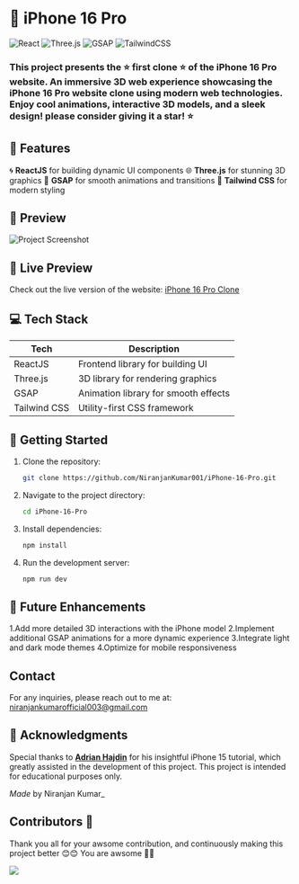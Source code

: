 

  # 📱 iPhone 16 Pro 

  ![React](https://img.shields.io/badge/React-20232A?style=for-the-badge&logo=react&logoColor=61DAFB)
  ![Three.js](https://img.shields.io/badge/Three.js-000000?style=for-the-badge&logo=three.js&logoColor=white)
  ![GSAP](https://img.shields.io/badge/GSAP-88CE02?style=for-the-badge&logo=greensock&logoColor=white)
  ![TailwindCSS](https://img.shields.io/badge/TailwindCSS-38B2AC?style=for-the-badge&logo=tailwind-css&logoColor=white)

 


  ### This project presents the ⭐ **first clone** ⭐ of the iPhone 16 Pro website. An immersive 3D web experience showcasing the **iPhone 16 Pro** website clone using modern web technologies. Enjoy cool animations, interactive 3D models, and a sleek design! please consider giving it a star! ⭐


  ## 🚀 **Features**

   🌀 **ReactJS** for building dynamic UI components
   🌐 **Three.js** for stunning 3D graphics
   🎯 **GSAP** for smooth animations and transitions
   🎨 **Tailwind CSS** for modern styling


  ## 📸 **Preview**

  ![Project Screenshot](https://i.postimg.cc/vTr06xHT/Screenshot-2024-10-02-024906.png)

  
  ## 🔗 **Live Preview**

  Check out the live version of the website: [iPhone 16 Pro Clone](https://i-phone-16-pro.vercel.app/)


  ## 💻 **Tech Stack**

  | Tech             | Description                             |
  | ---------------- | --------------------------------------- |
  | ReactJS          | Frontend library for building UI        |
  | Three.js         | 3D library for rendering graphics       |
  | GSAP             | Animation library for smooth effects    |
  | Tailwind CSS     | Utility-first CSS framework             |


  ## 📂 **Getting Started**

  1. Clone the repository:
     ```bash
     git clone https://github.com/NiranjanKumar001/iPhone-16-Pro.git
     ```
  2. Navigate to the project directory:
     ```bash
     cd iPhone-16-Pro
     ```
  3. Install dependencies:
     ```bash
     npm install
     ```
  4. Run the development server:
     ```bash
     npm run dev
     ```

  ## 🌟 **Future Enhancements**

   1.Add more detailed 3D interactions with the iPhone model
   2.Implement additional GSAP animations for a more dynamic experience
   3.Integrate light and dark mode themes
   4.Optimize for mobile responsiveness


  ## Contact

For any inquiries, please reach out to me at:  
[niranjankumarofficial003@gmail.com](mailto:niranjankumarofficial003@gmail.com)





  ## 🙏 **Acknowledgments**

Special thanks to [**Adrian Hajdin**](https://github.com/adrianhajdin) for his insightful iPhone 15 tutorial, which greatly assisted in the development of this project. This project is intended for educational purposes only.


  _Made_ by Niranjan Kumar_
</div>

## Contributors 💖
Thank you all for your awsome contribution, and continuously making this project better 😊😊 You are awsome 🌟🌟

<a href="https://github.com/NiranjanKumar001/iPhone16Pro/graphs/contributors">
  <img src="https://contrib.rocks/image?repo=NiranjanKumar001/iPhone16Pro" />
</a>
